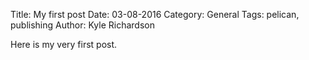 Title: My first post
Date: 03-08-2016
Category: General
Tags: pelican, publishing
Author: Kyle Richardson

Here is my very first post.